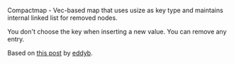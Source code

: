 Compactmap - Vec-based map that uses usize as key type and maintains internal linked list for removed nodes.

You don't choose the key when inserting a new value. You can remove any entry.

Based on [this post](https://play.rust-lang.org/?gist=599f79559d6f18cc0266&version=stable) by [eddyb](https://github.com/eddyb).
